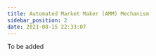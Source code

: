 ```yaml
---
title: Automated Market Maker (AMM) Mechanism
sidebar_position: 2
date: 2021-08-15 22:33:07
---
```


To be added 